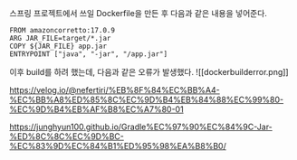 스프링 프로젝트에서 쓰일 Dockerfile을 만든 후 다음과 같은 내용을 넣어준다.

```shell
FROM amazoncorretto:17.0.9  
ARG JAR_FILE=target/*.jar  
COPY ${JAR_FILE} app.jar  
ENTRYPOINT ["java", "-jar", "/app.jar"]
```

이후 build를 하려 했는데, 다음과 같은 오류가 발생했다.
![[dockerbuilderror.png]]

https://velog.io/@nefertiri/%EB%8F%84%EC%BB%A4-%EC%BB%A8%ED%85%8C%EC%9D%B4%EB%84%88%EC%99%80-%EC%9D%B4%EB%AF%B8%EC%A7%80-01

https://junghyun100.github.io/Gradle%EC%97%90%EC%84%9C-Jar-%ED%8C%8C%EC%9D%BC-%EC%83%9D%EC%84%B1%ED%95%98%EA%B8%B0/